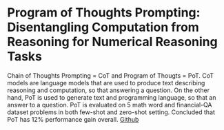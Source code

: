 # Program of Thoughts Prompting: Disentangling Computation from Reasoning for Numerical Reasoning Tasks

Chain of Thoughts Prompting = CoT and Program of Thougts = PoT. CoT models are language models that are used to produce text describing reasoning and computation, so that answering a question. On the other hand, PoT is used to generate text and programming language, so that an answer to a question. PoT is evaluated on 5 math word and financial-QA dataset problems in both few-shot and zero-shot setting. Concluded that PoT has 12% performance gain overall. [Github](https://github.com/wenhuchen/Program-of-Thoughts) 